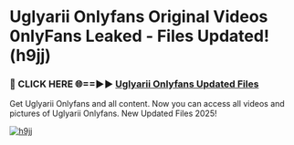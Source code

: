 # Uglyarii Onlyfans Original Videos 0nlyFans Leaked - Files Updated! (h9jj)

<h3>🔴 CLICK HERE 🌐==►► <a href="https://tinyurl.com/ehrbuxhb" rel="nofollow">Uglyarii Onlyfans Updated Files</a></h3>

Get Uglyarii Onlyfans and all content. Now you can access all videos and pictures of Uglyarii Onlyfans. New Updated Files 2025!

[![h9jj](https://i.imgur.com/lVYEuWS.gif)](https://tinyurl.com/ehrbuxhb)
